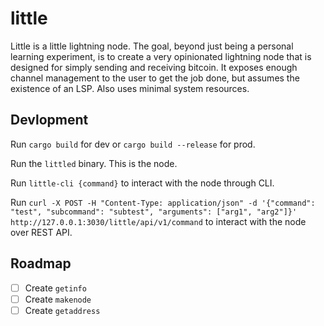 # little

Little is a little lightning node. The goal, beyond just being a personal learning experiment, is to create a very opinionated lightning node that is designed for simply sending and receiving bitcoin. It exposes enough channel management to the user to get the job done, but assumes the existence of an LSP. Also uses minimal system resources.

## Devlopment

Run `cargo build` for dev or `cargo build --release` for prod.


Run the `littled` binary. This is the node.

Run `little-cli {command}` to interact with the node through CLI.

Run `curl -X POST -H "Content-Type: application/json" -d '{"command": "test", "subcommand": "subtest", "arguments": ["arg1", "arg2"]}' http://127.0.0.1:3030/little/api/v1/command` to interact with the node over REST API.

## Roadmap

- [ ] Create `getinfo`
- [ ] Create `makenode`
- [ ] Create `getaddress`
